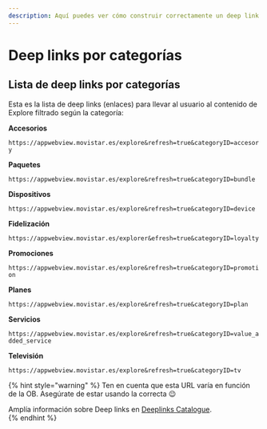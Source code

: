 ```yaml
---
description: Aquí puedes ver cómo construir correctamente un deep link para Explore
---
```


# Deep links por categorías

## Lista de deep links por categorías

Esta es la lista de deep links \(enlaces\) para llevar al usuario al contenido de Explore filtrado según la categoría:

**Accesorios**

`https://appwebview.movistar.es/explore&refresh=true&categoryID=accesory` 

**Paquetes**

`https://appwebview.movistar.es/explore&refresh=true&categoryID=bundle`

**Dispositivos**

`https://appwebview.movistar.es/explore&refresh=true&categoryID=device`

**Fidelización**

`https://appwebview.movistar.es/explorer&efresh=true&categoryID=loyalty`

**Promociones**

`https://appwebview.movistar.es/explore&refresh=true&categoryID=promotion`

**Planes**

`https://appwebview.movistar.es/explore&refresh=true&categoryID=plan`

**Servicios**

`https://appwebview.movistar.es/explore&refresh=true&categoryID=value_added_service` 

**Televisión**

`https://appwebview.movistar.es/explore&refresh=true&categoryID=tv` 

{% hint style="warning" %}
Ten en cuenta que esta URL varía en función de la OB. Asegúrate de estar usando la correcta 😉 

Amplía información sobre Deep links en [Deeplinks Catalogue](https://tef-novum.gitbook.io/novum/develop/deeplinks-catalog).  
{% endhint %}

